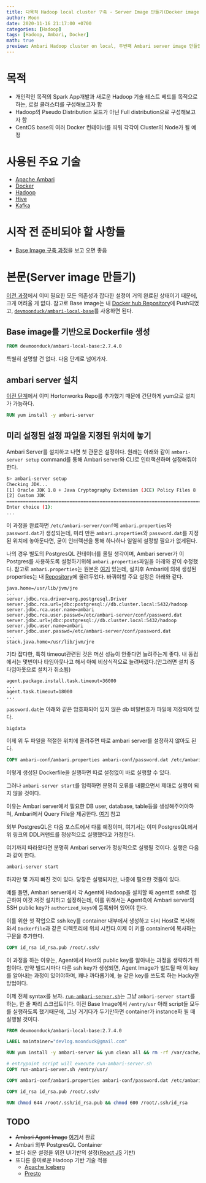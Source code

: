 ```yaml
---
title: 다목적 Hadoop local cluster 구축 - Server Image 만들기(Docker image for Ambari Server)
author: Moon
date: 2020-11-16 21:17:00 +0700
categories: [Hadoop]
tags: [Hadoop, Ambari, Docker]
math: true
preview: Ambari Hadoop cluster on local, 두번째 Ambari server image 만들었던 과정
---
```

# 목적
- 개인적인 목적의 Spark App개발과 새로운 Hadoop 기술 테스트 베드를 목적으로 하는, 로컬 클러스터를 구성해보고자 함
- Hadoop의 Pseudo Distribution 모드가 아닌 Full distribution으로 구성해보고자 함
- CentOS base의 여러 Docker 컨테이너를 띄워 각각이 Cluster의 Node가 될 예정


# 사용된 주요 기술
- [Apache Ambari](https://ambari.apache.org/)
- [Docker](https://www.docker.com/)
- [Hadoop](https://hadoop.apache.org/)
- [Hive](https://hive.apache.org/)
- [Kafka](https://kafka.apache.org/)  
  

# 시작 전 준비되야 할 사항들
- [Base Image 구축 과정](./2020-11-15-struggling-with-ambari.md)을 보고 오면 좋음


# 본문(Server image 만들기)

[이전 과정](./2020-11-15-struggling-with-ambari.md)에서 이미 필요한 모든 의존성과 잡다한 설정이 거의 완료된 상태이기 때문에, 크게 어려울 게 없다. 참고로 Base image는 내 [Docker hub Repository](https://hub.docker.com/u/devmoonduck)에 Push되었고, [`devmoonduck/ambari-local-base`](https://hub.docker.com/r/devmoonduck/ambari-local-base)를 사용하면 된다.

## Base image를 기반으로 Dockerfile 생성
```dockerfile
FROM devmoonduck/ambari-local-base:2.7.4.0
```
특별히 설명할 건 없다. 다음 단계로 넘어가자.  

## ambari server 설치
[이전 단계](./2020-11-15-struggling-with-ambari.md)에서 이미 Hortonworks Repo를 추가했기 때문에 간단하게 yum으로 설치가 가능하다.
```dockerfile
RUN yum install -y ambari-server
```

## 미리 설정된 설정 파일을 지정된 위치에 놓기
Ambari Server를 설치하고 나면 첫 관문은 설정이다.
원래는 아래와 같이 `ambari-server setup` command를 통해 Ambari server와 CLI로 인터랙션하며 설정해줘야한다.
```bash
$> ambari-server setup
Checking JDK...
[1] Oracle JDK 1.8 + Java Cryptography Extension (JCE) Policy Files 8
[2] Custom JDK
==============================================================================
Enter choice (1):
...
```
이 과정을 완료하면 `/etc/ambari-server/conf`에 `ambari.properties`와 `password.dat`가 생성되는데, 미리 만든 `ambari.properties`와 `password.dat`를 지정된 위치에 놓아둔다면, 굳이 인터랙션을 통해 하나하나 일일히 설정할 필요가 없게된다.

나의 경우 별도의 PostgresQL 컨테이너를 올릴 생각이며, Ambari server가 이 Postgres를 사용하도록 설정하기위해 `ambari.properties`파일을 아래와 같이 수정했다. 참고로 `ambari.properties`는 원본은 [여기](https://github.com/apache/ambari/blob/trunk/ambari-server/conf/unix/ambari.properties) 있는데, 설치후 Ambari에 의해 생성된 properties는 내 [Repository](https://github.com/dev-m00n/ambari-local-server/tree/master/ambari-conf)에 올려두었다. 
바꿔야할 주요 설정은 아래와 같다.
```properties
java.home=/usr/lib/jvm/jre
...
server.jdbc.rca.driver=org.postgresql.Driver
server.jdbc.rca.url=jdbc:postgresql://db.cluster.local:5432/hadoop
server.jdbc.rca.user.name=ambari
server.jdbc.rca.user.passwd=/etc/ambari-server/conf/password.dat
server.jdbc.url=jdbc:postgresql://db.cluster.local:5432/hadoop
server.jdbc.user.name=ambari
server.jdbc.user.passwd=/etc/ambari-server/conf/password.dat
...
stack.java.home=/usr/lib/jvm/jre
```
기타 잡다한, 특히 timeout관련된 것은 머신 성능이 안좋다면 늘려주는게 좋다. 내 똥컴에서는 몇번이나 타임아웃나고 해서 아예 비상식적으로 늘려버렸다.(안그러면 설치 중 타임아웃으로 설치가 취소됨)
```properties
agent.package.install.task.timeout=36000
...
agent.task.timeout=18000
...
```
`password.dat`는 아래와 같은 암호화되어 있지 않은 db 비밀번호가 파일에 저장되어 있다.
```
bigdata
```
이제 위 두 파일을 적절한 위치에 올려주면 따로 ambari server를 설정하지 않아도 된다.

```dockerfile
COPY ambari-conf/ambari.properties ambari-conf/password.dat /etc/ambari-server/conf/
```

이렇게 생성된 Dockerfile을 실행하면 따로 설정없이 바로 실행할 수 있다.

그러나 `ambari-server start`를 입력하면 분명히 오류를 내뿜으면서 제대로 실행이 되지 않을 것이다.

이유는 Ambari server에서 필요한 DB user, database, table등을 생성해주어야하며, Ambari에서 Query File을 제공한다. [여기](https://github.com/apache/ambari/blob/trunk/ambari-server/src/main/resources/Ambari-DDL-Postgres-CREATE.sql) 참고

외부 PostgresQL은 다음 포스트에서 다룰 예정이며, 여기서는 이미 PostgresQL에서 위 링크의 DDL커맨드를 정상적으로 실행했다고 가정한다.

여기까지 따라왔다면 분명히 Ambari server가 정상적으로 실행될 것이다. 실행은 다음과 같이 한다.
```bash
ambari-server start
```

하지만 몇 가지 빠진 것이 있다. 당장은 실행되지만, 나중에 필요한 것들이 있다.

예를 들면, Ambari server에서 각 Agent에 Hadoop을 설치할 때 agent로 ssh로 접근하여 이것 저것 설치하고 설정하는데, 이를 위해서는 Agent측에 Ambari server의 SSH public key가 `authorized_keys`에 등록되어 있어야 한다.

이를 위한 첫 작업으로 ssh key를 container 내부에서 생성하고 다시 Host로 복사해와서 `Dockerfile`과 같은 디렉토리에 위치 시킨다.이제 이 키를 container에 복사하는 구문을 추가한다.
```dockerfile
COPY id_rsa id_rsa.pub /root/.ssh/
```
이 과정을 하는 이유는, Agent에서 Host의 public key를 알아내는 과정을 생략하기 위함이다. 만약 빌드시마다 다른 ssh key가 생성되면, Agent Image가 빌드될 때 이 key를 알아내는 과정이 있어야하며, 꽤나 까다롭기에, 늘 같은 key를 쓰도록 하는 Hacky한 방법이다.

이제 전체 syntax를 보자. [`run-ambari-server.sh`](https://github.com/dev-m00n/ambari-local-server/blob/master/run-ambari-server.sh)는 그냥 `ambari-server start`를 하는, 한 줄 짜리 스크립트이다. 이전 Base Image에서 `/entry/usr` 아래 script들 모두를 실행하도록 했기때문에, 그냥 거기다가 두기만하면 container가 instance화 될 때 실행될 것이다.

```dockerfile
FROM devmoonduck/ambari-local-base:2.7.4.0

LABEL maintainer="devlog.moonduck@gmail.com"

RUN yum install -y ambari-server && yum clean all && rm -rf /var/cache/yum

# entrypoint script will execute run-ambari-server.sh
COPY run-ambari-server.sh /entry/usr/

COPY ambari-conf/ambari.properties ambari-conf/password.dat /etc/ambari-server/conf/

COPY id_rsa id_rsa.pub /root/.ssh/

RUN chmod 644 /root/.ssh/id_rsa.pub && chmod 600 /root/.ssh/id_rsa
```

## TODO
- ~~Ambari Agent Image~~ [여기](./2020-11-17-struggling-with-ambari3.md)서 완료
- Ambari 외부 PostgresQL Container
- 보다 쉬운 설정을 위한 UI기반의 설정([React JS](https://reactjs.org/) 기반)
- 또다른 흥미로운 Hadoop 기반 기술 적용
	- [Apache Iceberg](https://iceberg.apache.org/)
	- [Presto](https://prestodb.io/)
